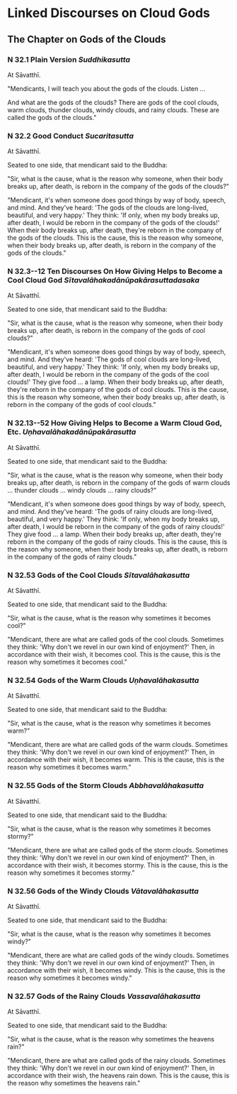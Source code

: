 # Linked Discourses on Cloud Gods

## The Chapter on Gods of the Clouds

### N 32.1 Plain Version *Suddhikasutta*

At Sāvatthī.

"Mendicants, I will teach you about the gods of the clouds. Listen ...

And what are the gods of the clouds? There are gods of the cool clouds,
warm clouds, thunder clouds, windy clouds, and rainy clouds. These are
called the gods of the clouds."

### N 32.2 Good Conduct *Sucaritasutta*

At Sāvatthī.

Seated to one side, that mendicant said to the Buddha:

"Sir, what is the cause, what is the reason why someone, when their body
breaks up, after death, is reborn in the company of the gods of the
clouds?"

"Mendicant, it's when someone does good things by way of body, speech,
and mind. And they've heard: 'The gods of the clouds are long-lived,
beautiful, and very happy.' They think: 'If only, when my body breaks
up, after death, I would be reborn in the company of the gods of the
clouds!' When their body breaks up, after death, they're reborn in the
company of the gods of the clouds. This is the cause, this is the reason
why someone, when their body breaks up, after death, is reborn in the
company of the gods of the clouds."

### N 32.3--12 Ten Discourses On How Giving Helps to Become a Cool Cloud God *Sītavalāhakadānūpakārasuttadasaka*

At Sāvatthī.

Seated to one side, that mendicant said to the Buddha:

"Sir, what is the cause, what is the reason why someone, when their body
breaks up, after death, is reborn in the company of the gods of cool
clouds?"

"Mendicant, it's when someone does good things by way of body, speech,
and mind. And they've heard: 'The gods of cool clouds are long-lived,
beautiful, and very happy.' They think: 'If only, when my body breaks
up, after death, I would be reborn in the company of the gods of the
cool clouds!' They give food ... a lamp. When their body breaks up,
after death, they're reborn in the company of the gods of cool clouds.
This is the cause, this is the reason why someone, when their body
breaks up, after death, is reborn in the company of the gods of cool
clouds."

### N 32.13--52 How Giving Helps to Become a Warm Cloud God, Etc. *Uṇhavalāhakadānūpakārasutta*

At Sāvatthī.

Seated to one side, that mendicant said to the Buddha:

"Sir, what is the cause, what is the reason why someone, when their body
breaks up, after death, is reborn in the company of the gods of warm
clouds ... thunder clouds ... windy clouds ... rainy clouds?"

"Mendicant, it's when someone does good things by way of body, speech,
and mind. And they've heard: 'The gods of rainy clouds are long-lived,
beautiful, and very happy.' They think: 'If only, when my body breaks
up, after death, I would be reborn in the company of the gods of rainy
clouds!' They give food ... a lamp. When their body breaks up, after
death, they're reborn in the company of the gods of rainy clouds. This
is the cause, this is the reason why someone, when their body breaks up,
after death, is reborn in the company of the gods of rainy clouds."

### N 32.53 Gods of the Cool Clouds *Sītavalāhakasutta*

At Sāvatthī.

Seated to one side, that mendicant said to the Buddha:

"Sir, what is the cause, what is the reason why sometimes it becomes
cool?"

"Mendicant, there are what are called gods of the cool clouds. Sometimes
they think: 'Why don't we revel in our own kind of enjoyment?' Then, in
accordance with their wish, it becomes cool. This is the cause, this is
the reason why sometimes it becomes cool."

### N 32.54 Gods of the Warm Clouds *Uṇhavalāhakasutta*

At Sāvatthī.

Seated to one side, that mendicant said to the Buddha:

"Sir, what is the cause, what is the reason why sometimes it becomes
warm?"

"Mendicant, there are what are called gods of the warm clouds. Sometimes
they think: 'Why don't we revel in our own kind of enjoyment?' Then, in
accordance with their wish, it becomes warm. This is the cause, this is
the reason why sometimes it becomes warm."

### N 32.55 Gods of the Storm Clouds *Abbhavalāhakasutta*

At Sāvatthī.

Seated to one side, that mendicant said to the Buddha:

"Sir, what is the cause, what is the reason why sometimes it becomes
stormy?"

"Mendicant, there are what are called gods of the storm clouds.
Sometimes they think: 'Why don't we revel in our own kind of enjoyment?'
Then, in accordance with their wish, it becomes stormy. This is the
cause, this is the reason why sometimes it becomes stormy."

### N 32.56 Gods of the Windy Clouds *Vātavalāhakasutta*

At Sāvatthī.

Seated to one side, that mendicant said to the Buddha:

"Sir, what is the cause, what is the reason why sometimes it becomes
windy?"

"Mendicant, there are what are called gods of the windy clouds.
Sometimes they think: 'Why don't we revel in our own kind of enjoyment?'
Then, in accordance with their wish, it becomes windy. This is the
cause, this is the reason why sometimes it becomes windy."

### N 32.57 Gods of the Rainy Clouds *Vassavalāhakasutta*

At Sāvatthī.

Seated to one side, that mendicant said to the Buddha:

"Sir, what is the cause, what is the reason why sometimes the heavens
rain?"

"Mendicant, there are what are called gods of the rainy clouds.
Sometimes they think: 'Why don't we revel in our own kind of enjoyment?'
Then, in accordance with their wish, the heavens rain down. This is the
cause, this is the reason why sometimes the heavens rain."



